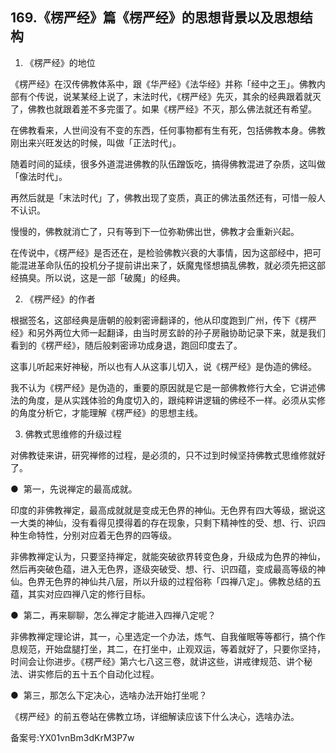 ## 169.《楞严经》篇《楞严经》的思想背景以及思想结构
1. 《楞严经》的地位


《楞严经》在汉传佛教体系中，跟《华严经》《法华经》并称「经中之王」。佛教内部有个传说，说某某经上说了，末法时代，《楞严经》先灭，其余的经典跟着就灭了，佛教也就跟着差不多完蛋了。如果《楞严经》不灭，那么佛法就还有希望。


在佛教看来，人世间没有不变的东西，任何事物都有生有死，包括佛教本身。佛教刚出来兴旺发达的时候，叫做「正法时代」。


随着时间的延续，很多外道混进佛教的队伍蹭饭吃，搞得佛教混进了杂质，这叫做「像法时代」。


再然后就是「末法时代」了，佛教出现了变质，真正的佛法虽然还有，可惜一般人不认识。


慢慢的，佛教就消亡了，只有等到下一位弥勒佛出世，佛教才会重新兴起。


在传说中，《楞严经》是否还在，是检验佛教兴衰的大事情，因为这部经中，把可能混进革命队伍的投机分子提前讲出来了，妖魔鬼怪想搞乱佛教，就必须先把这部经搞臭。所以说，这是一部「破魔」的经典。


2. 《楞严经》的作者


根据签名，这部经典是唐朝的般剌密谛翻译的，他从印度跑到广州，传下《楞严经》和另外两位大师一起翻译，由当时房玄龄的孙子房融协助记录下来，就是我们看到的《楞严经》，随后般剌密谛功成身退，跑回印度去了。


这事儿听起来好神秘，所以也有人从这事儿切入，说《楞严经》是伪造的佛经。


我不认为《楞严经》是伪造的，重要的原因就是它是一部佛教修行大全，它讲述佛法的角度，是从实践体验的角度切入的，跟纯粹讲逻辑的佛经不一样。必须从实修的角度分析它，才能理解《楞严经》的思想主线。


3. 佛教式思维修的升级过程


对佛教徒来讲，研究禅修的过程，是必须的，只不过到时候坚持佛教式思维修就好了。


●  第一，先说禅定的最高成就。


印度的非佛教禅定，最高成就就是变成无色界的神仙。无色界有四大等级，据说这一大类的神仙，没有看得见摸得着的存在现象，只剩下精神性的受、想、行、识四种生命特性，分别对应着无色界的四等级。


非佛教禅定认为，只要坚持禅定，就能突破欲界转变色身，升级成为色界的神仙，然后再突破色蕴，进入无色界，逐级突破受、想、行、识四蕴，变成最高等级的神仙。色界无色界的神仙共八层，所以升级的过程俗称「四禅八定」。佛教总结的五蕴，其实对应四禅八定的修行目标。


●  第二，再来聊聊，怎么禅定才能进入四禅八定呢？


非佛教禅定理论讲，其一，心里选定一个办法，炼气、自我催眠等等都行，搞个作息规范，开始盘腿打坐，其二，在打坐中，止观双运，等着就好了，只要你坚持，时间会让你进步。《楞严经》第六七八这三卷，就讲这些，讲戒律规范、讲个秘法、讲实修后的五十五个自动化过程。


●  第三，那怎么下定决心，选啥办法开始打坐呢？


《楞严经》的前五卷站在佛教立场，详细解读应该下什么决心，选啥办法。


备案号:YX01vnBm3dKrM3P7w


